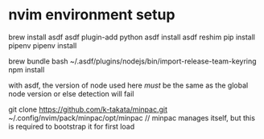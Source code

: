 # nvim environment setup

brew install asdf
asdf plugin-add python
asdf install
asdf reshim
pip install pipenv
pipenv install

brew bundle
bash ~/.asdf/plugins/nodejs/bin/import-release-team-keyring
npm install

with asdf, the version of node used here _must_ be the same as the global node version or else detection will fail

git clone https://github.com/k-takata/minpac.git ~/.config/nvim/pack/minpac/opt/minpac
// minpac manages itself, but this is required to bootstrap it for first load
